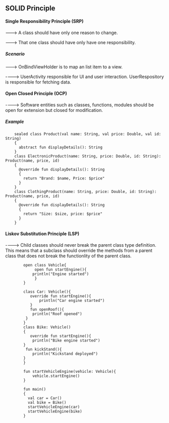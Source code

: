 ## SOLID Principle

#### Single Responsibility Principle (SRP)

  ---> A class should have only one reason to change.
  
  ---> That one class should have only have one responsibility.

##### Scenario

  ---> OnBindViewHolder is to map an list item to a view.

  ----> UserActivity responsible for UI and user interaction. UserRespository is responsible for fetching data.


 #### Open Closed Principle (OCP)

  ----> Software entities such as classes, functions, modules should be open for extension but closed for modification.


##### Example

        sealed class Product(val name: String, val price: Double, val id: String)
        {
          abstract fun displayDetails(): String
        }
        class ElectronicProduct(name: String, price: Double, id: String): Product(name, price, id)
        {
          @override fun displayDetails(): String
          {
            return "Brand: $name, Price: $price"
          }
        }
        class ClothingProduct(name: String, price: Double, id: String): Product(name, price, id)
        {
          @override fun displayDetails(): String
          {
            return "Size: $size, price: $price"
          }
        }
  
#### Liskov Substitution Principle (LSP)

----> Child classes should never break the parent class type definition. This means that a subclass should override the methods from a parent class that does not break the functionlity of the parent class.

            open class Vehicle{
                 open fun startEngine(){
             	println("Engine started")
                 }
            }
            
            class Car: Vehicle(){
               override fun startEngine(){
                   println("Car engine started")
               }
               fun openRoof(){
            	println("Roof opened")
             }
            }
            class Bike: Vehicle()
            {
               override fun startEngine(){
            	println("Bike engine started")
            }
             fun kickStand(){
            	println("Kickstand deployed")
            }
            }
            
            fun startVehicleEngine(vehicle: Vehicle){
            	vehicle.startEngine()
            }
            
            fun main()
            {
              val car = Car()
              val bike = Bike()
              startVehicleEngine(car)
              startVehicleEngine(bike)
            }
